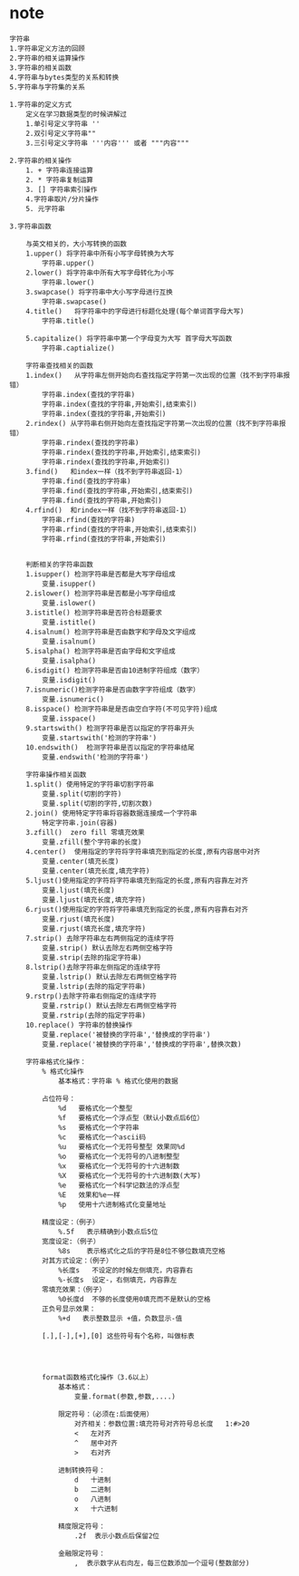  # note
    字符串
    1.字符串定义方法的回顾
    2.字符串的相关运算操作
    3.字符串的相关函数
    4.字符串与bytes类型的关系和转换
    5.字符串与字符集的关系

    1.字符串的定义方式
        定义在学习数据类型的时候讲解过
        1.单引号定义字符串 ''
        2.双引号定义字符串""
        3.三引号定义字符串 '''内容''' 或者 """内容"""

    2.字符串的相关操作
        1. + 字符串连接运算
        2. * 字符串复制运算
        3. [] 字符串索引操作
        4.字符串取片/分片操作
        5. 元字符串

    3.字符串函数

        与英文相关的，大小写转换的函数
        1.upper() 将字符串中所有小写字母转换为大写
            字符串.upper()
        2.lower() 将字符串中所有大写字母转化为小写
            字符串.lower()
        3.swapcase() 将字符串中大小写字母进行互换
            字符串.swapcase()
        4.title()   将字符串中的字母进行标题化处理(每个单词首字母大写)
            字符串.title()

        5.capitalize() 将字符串中第一个字母变为大写 首字母大写函数
            字符串.captialize()

        字符串查找相关的函数
        1.index()   从字符串左侧开始向右查找指定字符第一次出现的位置（找不到字符串报错）
            字符串.index(查找的字符串)
            字符串.index(查找的字符串,开始索引,结束索引)
            字符串.index(查找的字符串,开始索引)
        2.rindex() 从字符串右侧开始向左查找指定字符第一次出现的位置（找不到字符串报错）
            字符串.rindex(查找的字符串)
            字符串.rindex(查找的字符串,开始索引,结束索引)
            字符串.rindex(查找的字符串,开始索引)
        3.find()   和index一样（找不到字符串返回-1）
            字符串.find(查找的字符串)
            字符串.find(查找的字符串,开始索引,结束索引)
            字符串.find(查找的字符串,开始索引)
        4.rfind()  和rindex一样（找不到字符串返回-1）
            字符串.rfind(查找的字符串)
            字符串.rfind(查找的字符串,开始索引,结束索引)
            字符串.rfind(查找的字符串,开始索引)


        判断相关的字符串函数
        1.isupper() 检测字符串是否都是大写字母组成
            变量.isupper()
        2.islower() 检测字符串是否都是小写字母组成
            变量.islower()
        3.istitle() 检测字符串是否符合标题要求
            变量.istitle()
        4.isalnum() 检测字符串是否由数字和字母及文字组成
            变量.isalnum()
        5.isalpha() 检测字符串是否由字母和文字组成
            变量.isalpha()
        6.isdigit() 检测字符串是否由10进制字符组成（数字）
            变量.isdigit()
        7.isnumeric()检测字符串是否由数字字符组成（数字）
            变量.isnumeric()
        8.isspace() 检测字符串是是否由空白字符(不可见字符)组成
            变量.isspace()
        9.startswith() 检测字符串是否以指定的字符串开头
            变量.startswith('检测的字符串')
        10.endswith()  检测字符串是否以指定的字符串结尾
            变量.endswith('检测的字符串')

        字符串操作相关函数
        1.split() 使用特定的字符串切割字符串
            变量.split(切割的字符)
            变量.split(切割的字符,切割次数)
        2.join() 使用特定字符串将容器数据连接成一个字符串
            特定字符串.join(容器)
        3.zfill()  zero fill 零填充效果
            变量.zfill(整个字符串的长度)
        4.center()  使用指定的字符将字符串填充到指定的长度,原有内容居中对齐
            变量.center(填充长度)
            变量.center(填充长度,填充字符)
        5.ljust()使用指定的字符将字符串填充到指定的长度,原有内容靠左对齐
            变量.ljust(填充长度)
            变量.ljust(填充长度,填充字符)
        6.rjust()使用指定的字符将字符串填充到指定的长度,原有内容靠右对齐
            变量.rjust(填充长度)
            变量.rjust(填充长度,填充字符)
        7.strip() 去除字符串左右两侧指定的连续字符
            变量.strip() 默认去除左右两侧空格字符
            变量.strip(去除的指定字符串)
        8.lstrip()去除字符串左侧指定的连续字符
            变量.lstrip() 默认去除左右两侧空格字符
            变量.lstrip(去除的指定字符串)
        9.rstrp()去除字符串右侧指定的连续字符
            变量.rstrip() 默认去除左右两侧空格字符
            变量.rstrip(去除的指定字符串)
        10.replace() 字符串的替换操作
            变量.replace('被替换的字符串','替换成的字符串')
            变量.replace('被替换的字符串','替换成的字符串',替换次数)

        字符串格式化操作：
            % 格式化操作
                基本格式：字符串 % 格式化使用的数据

            占位符号：
                %d   要格式化一个整型
                %f   要格式化一个浮点型（默认小数点后6位）
                %s   要格式化一个字符串
                %c   要格式化一个ascii码
                %u   要格式化一个无符号整型 效果同%d
                %o   要格式化一个无符号的八进制整型
                %x   要格式化一个无符号的十六进制数
                %X   要格式化一个无符号的十六进制数(大写)
                %e   要格式化一个科学记数法的浮点型
                %E   效果和%e一样
                %p   使用十六进制格式化变量地址

            精度设定：（例子）
                %.5f   表示精确到小数点后5位
            宽度设定:（例子）
                %8s    表示格式化之后的字符是8位不够位数填充空格
            对其方式设定：（例子）
                %长度s   不设定的时候左侧填充，内容靠右
                %-长度s  设定-，右侧填充，内容靠左
            零填充效果：（例子）
                %0长度d  不够的长度使用0填充而不是默认的空格
            正负号显示效果：
                %+d   表示整数显示 +值，负数显示-值

            [.],[-],[+],[0] 这些符号有个名称，叫做标表




            format函数格式化操作（3.6以上）
                基本格式：
                    变量.format(参数,参数,....)

                限定符号：（必须在:后面使用）
                    对齐相关：参数位置:填充符号对齐符号总长度   1:#>20
                    <   左对齐
                    ^   居中对齐
                    >   右对齐

                进制转换符号：
                    d   十进制
                    b   二进制
                    o   八进制
                    x   十六进制

                精度限定符号：
                    .2f  表示小数点后保留2位

                金融限定符号：
                    ,  表示数字从右向左，每三位数添加一个逗号(整数部分)



